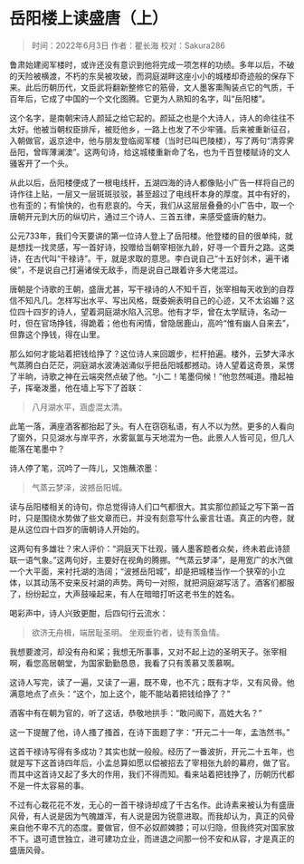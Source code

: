 
# 岳阳楼上读盛唐（上）

> 时间：2022年6月3日
> 作者：瞿长海
> 校对：Sakura286

鲁肃始建阅军楼时，或许还没有意识到他将完成一项怎样的功绩。多年以后，不破的天险被横渡，不朽的东吴被攻破，而洞庭湖畔这座小小的城楼却奇迹般的保存下来。此后历朝历代，文臣武将翻新整修它的筋骨，文人墨客熏陶装点它的气质，千百年后，它成了中国的一个文化图腾。它更为人熟知的名字，叫“岳阳楼”。

这个名字，是南朝宋诗人颜延之给它起的。颜延之也是个大诗人，诗人的命往往不太好。他被当朝权臣排斥，被贬他乡，一路上也发了不少牢骚。后来被重新征召，入朝做官，返京途中，他与朋友登临阅军楼（当时已叫巴陵楼），写了两句“清雰霁岳阳，曾晖薄澜澳”。这两句诗，给这城楼重新命了名，也为千百登楼赋诗的文人骚客开了一个头。

从此以后，岳阳楼便成了一根电线杆，五湖四海的诗人都像贴小广告一样将自己的诗作往上贴，一层又一层斑斑驳驳，甚至超过了电线杆本身的厚度。其中有好的，也有歪的；有愉快的，也有悲哀的。今天，我们从这层层叠叠的小广告中，取一个唐朝开元到大历的纵切片，通过三个诗人、三首五律，来感受盛唐的魅力。

公元733年，我们今天要讲的第一位诗人登上了岳阳楼。他登楼的目的很单纯，就是想找一找灵感，写一首好诗，投赠给当朝宰相张九龄，好寻一个晋升之路。这类诗，在古代叫“干禄诗”。干，就是求取的意思。李白说自己“十五好剑术，遍干诸侯”，不是说自己打遍诸侯无敌手，而是说自己跟着许多大佬混过。

唐朝是个诗歌的王朝，盛唐尤甚，写干禄诗的人不知千百，张宰相每天收到的自荐信不知凡几。怎样写出水平、写出风格，既委婉表明自己的心迹，又不太谄媚？这位四十四岁的诗人，望着洞庭湖水陷入沉思。他有才华，曾在太学赋诗，名动一时，但在官场挣钱，得跪着；他也有闲情，曾隐居鹿山，高吟“惟有幽人自来去”，但靠这个挣钱，得在山里。

那么如何才能站着把钱给挣了？这位诗人来回踱步，栏杆拍遍。楼外，云梦大泽水气蒸腾白白茫茫，洞庭湖水波涛汹涌似乎把岳阳城都撼动。诗人望着这奇景，呆愣了半晌，诗歌之神在云端突然点破了他。“小二！笔墨伺候！”他忽然喊道。撸起袖子，挥毫泼墨，他在墙上写下了首联：

> 八月湖水平，涵虚混太清。

此笔一落，满座酒客都抬起了头。有人在窃窃私语，有人不以为然。更多的人看向了窗外，只见湖水与岸平齐，水雾氤氲与天地混为一色。此景人人皆可见，但几人能落在笔墨中？

诗人停了笔，沉吟了一阵儿，又饱蘸浓墨：

> 气蒸云梦泽，波撼岳阳城。

读与岳阳楼相关的诗句，你总觉得诗人们口气都很大。其实那位颜延之写下第一首时，只是围绕水势做了些文章而已，并没有刻意写什么豪言壮语。真正的内卷，就是从这位四十四岁的唐朝诗人开始的。

这两句有多雄壮？宋人评价：“洞庭天下壮观，骚人墨客题者众矣，终未若此诗颔联一语气象。”这两句好，主要好在视角的腾挪。“气蒸云梦泽”，是用宽广的水汽做一个大平面，来衬托湖的浩阔；“波撼岳阳城”，却是把城楼当作一个狭窄的小立体，以其动荡不安来反衬湖的声势。两句一对照，就把洞庭湖写活了。酒客们都服了，纷纷起立，大声鼓噪起来，有人在暗暗打听这老书生的姓名。

喝彩声中，诗人兴致更酣，后四句行云流水：

> 欲济无舟楫，端居耻圣明。
> 坐观垂钓者，徒有羡鱼情。

我想要渡河，却没有舟和桨；我想无所事事，又对不起上边的圣明天子。张宰相啊，看您高居朝堂，为国家勤勤恳恳，我看了只有羡慕又羡慕啊。

这诗人写完，读了一遍，又读了一遍，既不卑，也不亢；既有才华，又有风骨。他满意地点了点头：“这个，加上这个，能不能站着把钱给挣了？”

酒客中有在朝为官的，听了这话，恭敬地拱手：“敢问阁下，高姓大名？”

这一下提醒了他，诗人搔了搔首，在诗下面题了字：“开元二十一年，孟浩然书。”

这首干禄诗写得有多成功？其实也就一般般。经历了一番波折，开元二十五年，也就是写下这首诗四年后，小孟总算如愿以偿被招去了宰相张九龄的幕府，做了官。而其中这首诗又起了多大的作用，我们不得而知。看来站着把钱挣了，历朝历代都不是一件太容易的事。

不过有心栽花花不发，无心的一首干禄诗却成了千古名作。此诗素来被认为有盛唐风骨，有人说是因为气魄雄浑，有人说是因为锐意进取。而我却认为，真正的风骨来自他不卑不亢的态度。要做官，但不必奴颜婢膝；可以归隐，但我终究对国家放不下。退可遗世独立，进可建功立业，而进退之间那一份不安和从容，才是真正的盛唐风骨。
